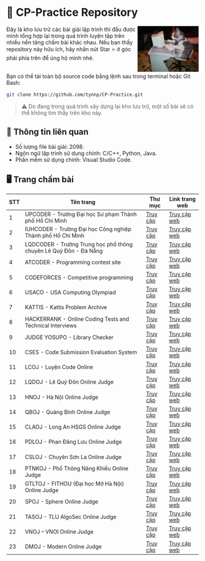 # 📂 CP-Practice Repository
<img align="right" src=".other/images/cat.gif" alt="coding gif" width="160"/>
Đây là kho lưu trữ các bài giải lập trình thi đấu được mình tổng hợp lại trong quá trình luyện tập trên nhiều nền tảng chấm bài khác nhau. Nếu bạn thấy repository này hữu ích, hãy nhấn nút Star ⭐ ở góc phải phía trên để ủng hộ mình nhé. <br/><br/>

Bạn có thể tải toàn bộ source code bằng lệnh sau trong terminal hoặc Git Bash:
```bash
git clone https://github.com/tynnp/CP-Practice.git
```

> ⚠️ Do đang trong quá trình xây dựng lại kho lưu trữ, một số bài sẽ có thể không tìm thấy trên kho này.

## 📑 Thông tin liên quan
- Số lượng file bài giải: 2098.
- Ngôn ngữ lập trình sử dụng chính: C/C++, Python, Java.
- Phần mềm sử dụng chính: Visual Studio Code.

## 🖥️ Trang chấm bài
| STT | Tên trang | Thư mục | Link trang web |
| --- | --------- | ------- | -------------- |
| 1 | UPCODER - Trường Đại học Sư phạm Thành phố Hồ Chí Minh | [Truy cập](/UPCODER/) | [Truy cập web](http://upcoder.xyz/) |
| 2 | IUHCODER - Trường Đại học Công nghiệp Thành phố Hồ Chí Minh | [Truy cập](/IUHCODER/) | [Truy cập web](https://oj.iuhcoder.com/) |
| 3 | LQDCODER - Trường Trung học phổ thông chuyên Lê Quý Đôn - Đà Nẵng | [Truy cập](/LQDCODER/) | [Truy cập web](http://lequydon.ntucoder.net/) |
| 4 | ATCODER - Programming contest site | [Truy cập](/ATCODER/) | [Truy cập web](https://atcoder.jp/) |
| 5 | CODEFORCES - Competitive programming | [Truy cập](/CODEFORCES/) | [Truy cập web](https://codeforces.com/) |
| 6 | USACO - USA Computing Olympiad | [Truy cập](/USACO/) | [Truy cập web](https://usaco.org/index.php) |
| 7 | KATTIS - Kattis Problem Archive | [Truy cập](/KATTIS/) | [Truy cập web](https://open.kattis.com/) |
| 8 | HACKERRANK - Online Coding Tests and Technical Interviews | [Truy cập](/HACKERRANK/) | [Truy cập web](https://www.hackerrank.com/) | 
| 9 | JUDGE YOSUPO - Library Checker | [Truy cập](/ONLINE%20JUDGE/JUDGE%20YOSUPO/) | [Truy cập web](https://judge.yosupo.jp/) |
| 10 | CSES - Code Submission Evaluation System | [Truy cập](/CSES/) | [Truy cập web](https://cses.fi/) |
| 11 | LCOJ - Luyện Code Online| [Truy cập](/ONLINE%20JUDGE/LCOJ/) | [Truy cập web](https://luyencode.net/) |
| 12 | LQDOJ - Lê Quý Đôn Online Judge | [Truy cập](/ONLINE%20JUDGE/LQDOJ/) | [Truy cập web](https://lqdoj.edu.vn/) |
| 13 | HNOJ - Hà Nội Online Judge | [Truy cập](/ONLINE%20JUDGE/HNOJ/) | [Truy cập web](https://hnoj.edu.vn/) |
| 14 | QBOJ - Quảng Bình Online Judge | [Truy cập](/ONLINE%20JUDGE/QBOJ/) | [Truy cập web](http://qboj.zapto.org/) |
| 15 | CLAOJ - Long An HSGS Online Judge | [Truy cập](/ONLINE%20JUDGE/CLAOJ/) | [Truy cập web](https://claoj.edu.vn/) |
| 16 | PDLOJ - Phan Đăng Lưu Online Judge | [Truy cập](/ONLINE%20JUDGE/PDLOJ/) | [Truy cập web](http://phandangluu.online/) |
| 17 | CSLOJ - Chuyên Sơn La Online Judge | [Truy cập](/ONLINE%20JUDGE/CSLOJ/) | [Truy cập web](http://csloj.ddns.net/)
| 18 | PTNKOJ - Phổ Thông Năng Khiếu Online Judge | [Truy cập](/ONLINE%20JUDGE/PTNKOJ/) | [Truy cập web](http://ptnkoj.com/) |
| 19 | GTLTOJ - FITHOU (Đại học Mở Hà Nội) Online Judge | [Truy cập](/ONLINE%20JUDGE/GTLTOJ/) | [Truy cập web](https://olp.hou.edu.vn/) |
| 20 | SPOJ - Sphere Online Judge | [Truy cập](/ONLINE%20JUDGE/SPOJ/) | [Truy cập web](https://www.spoj.com/) |
| 21 | TASOJ - TLU AlgoSec Online Judge | [Truy cập](/ONLINE%20JUDGE/TASOJ/) | [Truy cập web](https://oj.tlualgosec.com/) |
| 22 | VNOJ – VNOI Online Judge | [Truy cập](/ONLINE%20JUDGE/VNOJ/) | [Truy cập web](https://oj.vnoi.info/) |
| 23 | DMOJ - Modern Online Judge | [Truy cập](/ONLINE%20JUDGE/DMOJ/) | [Truy cập web](https://dmoj.ca/) | 
